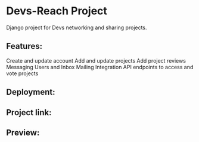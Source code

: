 
# Devs-Reach Project

Django project for Devs networking and sharing projects.

## Features:

Create and update account
Add and update projects
Add project reviews
Messaging Users and Inbox
Mailing Integration
API endpoints to access and vote projects


## Deployment:



## Project link:



## Preview:



